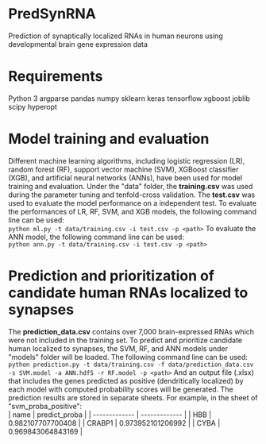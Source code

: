 # PredSynRNA
Prediction of synaptically localized RNAs in human neurons using developmental brain gene expression data<br />
# Requirements
Python 3
argparse
pandas
numpy
sklearn
keras
tensorflow
xgboost
joblib
scipy
hyperopt
# Model training and evaluation
Different machine learning algorithms, including logistic regression (LR), random forest (RF), support vector machine (SVM), XGBoost classifier (XGB), and artificial neural networks (ANNs), have been used for model training and evaluation. Under the "data" folder, the **training.csv** was used during the parameter tuning and tenfold-cross validation. The **test.csv** was used to evaluate the model performance on a independent test. To evaluate the performances of LR, RF, SVM, and XGB models, the following command line can be used:<br />
`python ml.py -t data/training.csv -i test.csv -p <path>`
To evaluate the ANN model, the following command line can be used:<br />
`python ann.py -t data/training.csv -i test.csv -p <path>`
# Prediction and prioritization of candidate human RNAs localized to synapses
The **prediction_data.csv** contains over 7,000 brain-expressed RNAs which were not included in the training set. To predict and prioritize candidate human localized to synapses, the SVM, RF, and ANN models under "models" folder will be loaded. The following command line can be used:<br />
`python prediction.py -t data/training.csv -f data/prediction_data.csv -s SVM.model -a ANN.hdf5 -r RF.model -p <path>`
And an output file (.xlsx) that includes the genes predicted as positive (dendritically localized) by each model with computed probability scores will be generated. The prediction results are stored in separate sheets. For example, in the sheet of "svm_proba_positive":<br />
| name  | predict_proba |
| ------------- | ------------- |
| HBB  | 0.982107707700408  |
| CRABP1  | 0.973952101206992  |
| CYBA  | 0.969843064843169  |
